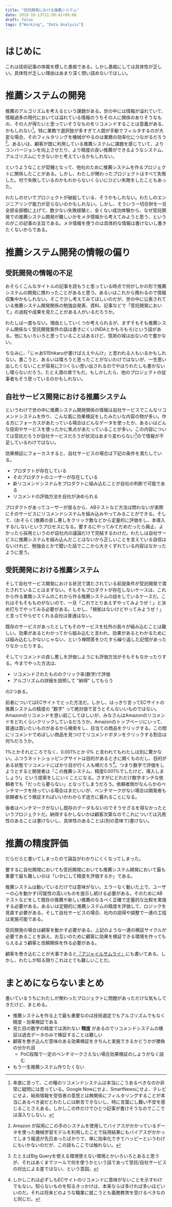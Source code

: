 ```yaml
---
title: "受託開発における推薦システム"
date: 2018-10-13T21:50:41+09:00
draft: false
tags: ["Working", "Data Analysis"]
---
```


# はじめに

これは技術記事の体裁を模した愚痴である。しかし愚痴にしては具体性が乏しい。具体性が乏しい理由はあまり深く問い詰めないでほしい。

<!--more-->

# 推薦システムの開発

推薦のアルゴリズムを考えるという課題がある。世の中には情報が溢れていて、情報過多の現代においては溢れている情報のうちその人に関係のありそうなもの、その人が得たいと思っていそうなものをリコメンドすることは意義がある、かもしれない[^1]。特に業務で選択肢が多すぎて人間が手動でフィルタするのが大変な場合、そのフィルタリングを機械がやるのは業務の効率化につながるだろう[^2]。あるいは、顧客が既に利用している推薦システムに課題を感じていて、よりコンバージョンを向上させたり、より精度の良い推薦ができるようなシステム、アルゴリズムにできないかと考えているかもしれない。

[^1]: 率直に言って、この種のリコメンドシステムは本当にこうあるべきなのか非常に疑問には思っている。Google Nowにせよ、SmartNewsにせよ、テレビにせよ、結局情報を受信者の意思とは無関係にフィルタリングすることが本当にあるべき姿だとわたしには断言できないし、時に言葉にし難い不安を感じることさえある。しかしこの件だけでひとつ記事が書けそうなのでここでは深入りしない。

[^2]: Amazon が採用にこの手のシステムを使用してバイアスがかかっているデータを使った機械学習モデルを利用したことで採用結果にもバイアスがかかってしまう報道が先日あったばかりで、単に効率化できてハッピーというわけにもいかないのだが、この話もここでは触れない。

というようなことが契機となって、他社のために推薦システムを作るプロジェクトに関係したことがある。しかし、わたしが関わったプロジェクトはすべて失敗した。何で失敗しているのかもわからないくらいにひどい失敗をしたこともあった。

わたしのせいでプロジェクトが破綻している、そうかもしれない。わたしのエンジニアリング能力が足らないのかもしれない。しかし、そういう一切合財を一旦全部全部棚に上げて、数少ない失敗経験と、全くない成功体験から、なぜ受託開発での推薦システム開発が難しいかをメタ情報から考えてみようと思う、というのがこの記事の主旨である。メタ情報を使うのは具体的な情報は書けないし書きたくないからである。

# 推薦システム開発の情報の偏り

## 受託開発の情報の不足

おそらくこんなタイトルの記事を読もうと思っている時点で何がしかの形で推薦システムの開発に携わったことがあると思う。あるいはこれから携わるので情報収集中かもしれない。そこで少し考えてみてほしいのだが、世の中に公表されている推薦システム開発関係の勉強会発表、資料、記事などで「受託開発において」の過程や成果を見たことがある人がいるだろうか。

わたしは一度もない。理由としていくつか考えられるが、まずそもそも推薦システム関係なく受託開発案件の話は書きにくい(NDAとかもろもろ)という話がある。他にもいろいろと思っていることはあるけど、憶測の域は出ないので書かない。

ちなみに、「じゃあ515hikaruが書けばええやんけ」と思われる人もいるかもしれない。書こうと、あるいは喋ろうと思ったことがないわけではないが、一生思い出したくないことが容易に3つくらい思い出されるのでやはりわたしも書かないし喋らないだろう。たとえ酒の席でもだ。もしかしたら、他のプロジェクトの従事者もそう思っているのかもしれない。

## 自社サービス開発における推薦システム

というわけで世の中に推薦システム開発関係の情報は自社サービスでこんなリコメンドシステムを作り、こんな風に効果検証をしたみたいな内容の物が多い。作る方にフォーカスがあたっている場合はどんなデータを使ったか、あるいはどんな技術やサービスを使ったかに焦点があたっていることが多い。この内容については受託だろうが自社サービスだろうが状況はあまり変わらない[^3]ので情報が不足しているわけではない。

効果検証にフォーカスすると、自社サービスの場合は下記の条件を満たしている。

* プロダクトが存在している
* そのプロダクトのユーザーが存在している
* 新リコメンドシステムをプロダクトに組み込むことが自社の判断で可能である
* リコメンドの評価方法を自社が決められる

プロダクトがあってユーザーが居るから、ABテストなど方法は問わないが実際にそのサービスにリコメンドシステムを組み込みやってみることができる。そして、(おそらく)推薦の良し悪しをクリック数などから定量的に評価をし、本導入する/しないというプロセスになる。要するにやってみてだめだったら廃止、よかったら採用というのが自社内の議論だけで完結するわけだ。わたしは自社サービスに推薦システムを組み込んだことはないから正しいことを言えている自信はないけれど、勉強会とかで聞いた話でここから大きくずれている内容はなかったように思う。

[^3]: たとえばBig Queryを使える環境使えない環境とかいろいろとあると思うが、それはあくまでツールで何を使うかという話であって受託/自社サービスの対比による差ではない、という意図。

## 受託開発における推薦システム

そして自社サービス開発における状況で満たされている前提条件が受託開発で満たされていることはまずない。そもそもプロダクトが存在しないケースは、これから作る業務システムのこれから作る推薦システムの話をしているケースだ。これはそもそもものがないので、一旦「これでとりあえずやってみようぜ！」と決め打ちでやってみる必要がある。しかし、「根拠はないけどやってみようぜ！」と言ってやらせてくれる会社は普通はない。

既存のサービスがあったとしてもそのサービスを社外の我々が組み込むことは難しい。効果があるとわかってから組み込むと言われ、効果があるとわかるためには組み込むしかないじゃない、という禅問答をひたすら繰り返した記憶があったりなかったりする。

そしてリコメンドの良し悪しを評価しようにも評価方法がそもそもなかったりする。今までやった方法は、

* リコメンドされたもののクリック率(数字)で評価
* アルゴリズムの詳細を説明して "納得" してもらう

の2つある。

前者についてはECサイトでとった方法だ。しかし、はっきり言ってECサイトの推薦システムの精度の "数字" って絶対値で言うとそんないいものではない。Amazonのリコメンドを思い起こしてほしいが、みなさんはAmazonのリコメンドをどれくらいクリックしているだろうか。Amazonのトップページにいって、普通は買いたいものがあるから検索をし、目当ての商品をクリックする。この間にリコメンドでめぼしい商品を見つけてリコメンドボタンをクリックする割合は何%だろうか。

1%とかそれどころでなく、0.001%とか 0% と言われてもわたしは別に驚かない。ふつうネットショッピングサイトは目的があるときに開くものだし、目的がある状態でリコメンドにばかり目が行く人も稀だろう[^4]。つまり数字で評価をしようとすると開発者は「この推薦システム、精度0.001%でしたけど、導入しましょう!」という提案をしにいくことになる。さすがにどれだけ数字オンチな依頼者でも「だったら要らない」となってしまうだろう。依頼者側がなんらかのベンチマークを持っている場合はまだいいが、ベンチマークがない場合は開発者も依頼者もどう検証すればいいかわからず途方に暮れることになる。

[^4]: しかしこれは必ずしもECサイトのリコメンドに意味がないことを示すわけでもない。知らないものを知るきっかけは、本来ならば多ければ多いほどいいのだ。それは将来どのような職業に就こうとも義務教育を受けるべきなのと同じだ。

後者はベンチマークがないし既存のデータもないのでそうせざるを得なかったというプロジェクトだ。納得するかしないかは顧客次第なのでこれについては汎用性のあることは書けないし、具体性のあることは(別の意味で)書けない。

# 推薦の精度評価

だらだらと書いてしまったので論旨がわかりにくくなってしまった。

要するに自社開発においても受託開発においても推薦システム開発において最も重要で最も難しいのは「いかにして精度を評価するか」である。

推薦システムは動いているだけでは意味がない。エラーなく動いた上で、ユーザーの心を動かす(可能性の高い)ものを提示し続ける必要がある。そのためにABテストなどをして既存の推薦や新しい推薦のなるべく正確で定量的な比較を実施する必要がある。あるいは定期的に推薦システムの精度を評価して、ロジックを見直す必要がある。そして自社サービスの場合、社内の説得や調整で一連の工程は実施可能である。

受託開発の場合は顧客を動かす必要がある。上記のような一連の検証サイクルが必要であることを訴え、お互いのために顧客に効果を検証できる環境を作ってもらえるよう顧客と信頼関係を作る必要がある。

顧客を巻き込むことが大事であると[『アジャイルサムライ』](https://www.amazon.co.jp/%E3%82%A2%E3%82%B8%E3%83%A3%E3%82%A4%E3%83%AB%E3%82%B5%E3%83%A0%E3%83%A9%E3%82%A4%E2%88%92%E9%81%94%E4%BA%BA%E9%96%8B%E7%99%BA%E8%80%85%E3%81%B8%E3%81%AE%E9%81%93%E2%88%92-Jonathan-Rasmusson/dp/4274068560)にも書いてある。しかし、わたしが知る限りこれはとても難しいことだ。

# まとめにならないまとめ

書いているうちにわたしが関わったプロジェクトに問題があっただけな気もしてきたけど、まとめる。

* 推薦システムを作る上で最も重要なのは技術選定でもアルゴリズムでもなく精度・効果検証である
* 見た目の数字の精度では測れない **精度** があるのでリコメンドシステムの検証は過去データのみで検証することは難しい
* 顧客を巻き込んだ意味のある効果検証をきちんと実施できるかどうかが勝負の分かれ目
    * PoC段階で一定のベンチマークさえない場合効果検証のしようがなく詰む
* もう一生推薦システム作りたくない
